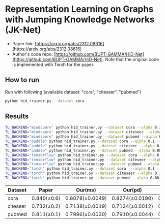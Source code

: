 Representation Learning on Graphs with Jumping Knowledge Networks (JK-Net)
============

- Paper link: [https://arxiv.org/abs/2312.08616](https://arxiv.org/abs/2312.08616)
- Author's code repo: [https://github.com/BUPT-GAMMA/HiD-Net](https://github.com/BUPT-GAMMA/HiD-Net). Note that the original code is 
implemented with Torch for the paper. 


How to run
----------
Run with following (available dataset: "cora", "citeseer", "pubmed")
```bash
python hid_trainer.py --dataset cora 
```


Results
-------
```bash
TL_BACKEND="mindspore" python hid_trainer.py --dataset cora --alpha 0.1 --beta 0.9 --gamma 0.3 --k 10 --hidden 128 --lr 0.01 --weight_decay 0 --dropout 0.55
TL_BACKEND="mindspore" python hid_trainer.py --dataset citeseer --alpha 0.1 --beta 0.9 --gamma 0.2 --k 10 --hidden 64 --lr 0.005 --weight_decay 0.05 --dropout 0.5
TL_BACKEND="mindspore" python hid_trainer.py --dataset pubmed --alpha 0.08 --beta 0.92 --gamma 0.3 --k 8 --hidden 32 --lr 0.02 --weight_decay 0.0005 --dropout 0.5
TL_BACKEND="paddle" python hid_trainer.py --dataset cora --alpha 0.1 --beta 0.9 --gamma 0.3 --k 10 --hidden 128 --lr 0.01 --weight_decay 0 --dropout 0.55
TL_BACKEND="paddle" python hid_trainer.py --dataset citeseer --alpha 0.1 --beta 0.9 --gamma 0.2 --k 10 --hidden 64 --lr 0.005 --weight_decay 0.05 --dropout 0.5
TL_BACKEND="paddle" python hid_trainer.py --dataset pubmed --alpha 0.08 --beta 0.92 --gamma 0.3 --k 8 --hidden 32 --lr 0.02 --weight_decay 0.0005 --dropout 0.5
TL_BACKEND="tensorflow" python hid_trainer.py --dataset cora --alpha 0.1 --beta 0.9 --gamma 0.3 --k 10 --hidden 128 --lr 0.01 --weight_decay 0 --dropout 0.55
TL_BACKEND="tensorflow" python hid_trainer.py --dataset citeseer --alpha 0.1 --beta 0.9 --gamma 0.2 --k 10 --hidden 64 --lr 0.005 --weight_decay 0.05 --dropout 0.5
TL_BACKEND="tensorflow" python hid_trainer.py --dataset pubmed --alpha 0.08 --beta 0.92 --gamma 0.3 --k 8 --hidden 32 --lr 0.02 --weight_decay 0.0005 --dropout 0.5
TL_BACKEND="torch" python hid_trainer.py --dataset cora  --alpha 0.1 --beta 0.9 --gamma 0.3 --k 10 --hidden 128 --lr 0.01 --weight_decay 0 --dropout 0.55 
TL_BACKEND="torch" python hid_trainer.py --dataset citeseer --alpha 0.1 --beta 0.9 --gamma 0.2 --k 10 --hidden 64 --lr 0.005 --weight_decay 0.05 --dropout 0.5 
TL_BACKEND="torch" python hid_trainer.py --dataset pubmed --alpha 0.08 --beta 0.92 --gamma 0.3 --k 8 --hidden 32 --lr 0.02 --weight_decay 0.0005 --dropout 0.5
```
| Dataset | Paper | Our(ms) | Our(pd) | Our(tf) | Our(th) |
| ---- | ---- | --- | ---- | ---- | ---- |
| cora | 0.840(±0.6) | 0.8078(±0.0049) | 0.8274(±0.0190) | 0.8218(±0.0024) | 0.8138(±0.00024) |
| citeseer | 0.732(±0.2) | 0.7138(±0.0019) | 0.7134(±0.0012) | 0.7140(±0.0022)| 0.7134(±0.0022)|
| pubmed | 0.811(±0.1) | 0.7996(±0.0030) | 0.7910(±0.0044) | 0.8026(±0.0034) | 0.7938(±0.0151) | 0.7920(±0.0097)| 